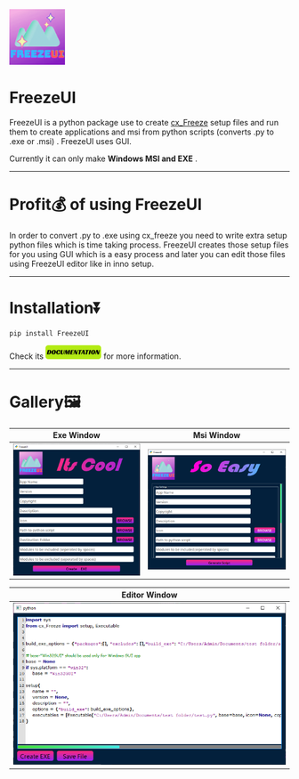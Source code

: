 <img src="https://raw.githubusercontent.com/AkshatChauhan18/FreezeUI/master/readme_assets/icon.png" width="100">

# **FreezeUI**

FreezeUI is a python package use to create [cx_Freeze](https://pypi.org/project/cx-Freeze/) setup files and run them to create applications and msi from python scripts (converts .py to .exe or .msi) . FreezeUI uses GUI.

Currently it can only make **Windows MSI and EXE** .

---

# Profit💰 of using FreezeUI

In order to convert .py to .exe using cx_freeze you need to write extra setup python files which is time taking process. FreezeUI creates those setup files for you using GUI which is a easy process and later you can edit those files using FreezeUI editor like in inno setup.

___

# Installation⏬

```
pip install FreezeUI
```

Check its <a href="https://akshatchauhan18.github.io/FreezeUI" target="_blank"><img src="https://raw.githubusercontent.com/AkshatChauhan18/FreezeUI/master/readme_assets/doc_button.svg" alt="doc" width="100" height="25"></a> for more
information.

___

# Gallery🖼️

|Exe Window |Msi Window | 
| ----------- | ----------- | 
|![exewin](https://raw.githubusercontent.com/AkshatChauhan18/FreezeUI/master/docs/assets/exe_win.png)|![msiwin](https://raw.githubusercontent.com/AkshatChauhan18/FreezeUI/master/docs/assets/msi_win.png)|

|Editor Window|
| ----------- |
|![editorwin](https://raw.githubusercontent.com/AkshatChauhan18/FreezeUI/master/docs/assets/editor_window.png)|
